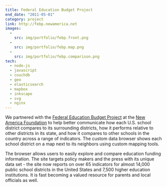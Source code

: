 ```yaml
---
title: Federal Education Budget Project 
end_date: "2011-05-01"
category: project
link: http://febp.newamerica.net
images:
  - 
    src: img/portfolio/febp.front.png
  - 
    src: img/portfolio/febp.map.png
  - 
    src: img/portfolio/febp.comparison.png
tech:
  - node-js
  - javascript
  - couchdb
  - geo
  - elasticsearch
  - mapbox
  - inkscape
  - svg
  - nginx
---
```

We partnered with the [Federal Education Budget Project](http://febp.newamerica.net) at the [New America Foundation](http://newamerica.net) to help better communicate how each U.S. school district compares to its surrounding districts, how it performs relative to other districts in its state, and how it compares to other schools in the country across a range of indicators. The custom data browser shows each school district on a map next to its neighbors using custom mapping tools.

<!--more-->

The browser allows users to easily explore and compare education funding information. The site targets policy makers and the press with its unique data set - the site now reports on over 65 indicators for almost 14,000 public school districts in the United States and 7,500 higher education institutions. It is fast becoming a valued resource for parents and local officials as well.
